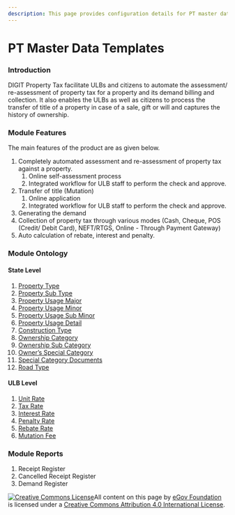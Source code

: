 ```yaml
---
description: This page provides configuration details for PT master data templates
---
```


# PT Master Data Templates

### Introduction

DIGIT Property Tax facilitate ULBs and citizens to automate the assessment/ re-assessment of property tax for a property and its demand billing and collection. It also enables the ULBs as well as citizens to process the transfer of title of a property in case of a sale, gift or will and captures the history of ownership.

### Module Features

The main features of the product are as given below.

1. Completely automated assessment and re-assessment of property tax against a property.
   1. Online self-assessment process
   2. Integrated workflow for ULB staff to perform the check and approve.
2. Transfer of title \(Mutation\)
   1. Online application
   2. Integrated workflow for ULB staff to perform the check and approve.
3. Generating the demand
4. Collection of property tax through various modes \(Cash, Cheque, POS \(Credit/ Debit Card\), NEFT/RTGS, Online - Through Payment Gateway\)
5. Auto calculation of rebate, interest and penalty.

### Module Ontology

#### State Level

1. [Property Type](property-type.md)
2. [Property Sub Type](property-sub-type.md)
3. [Property Usage Major](usage-category-major.md)
4. [Property Usage Minor](usage-category-minor.md)
5. [Property Usage Sub Minor](usage-category-sub-minor.md)
6. [Property Usage Detail](usage-category-detail.md)
7. [Construction Type](construction-type.md)
8. [Ownership Category](ownership-category.md)
9. [Ownership Sub Category](ownership-sub-category.md)
10. [Owner’s Special Category](owner-special-category.md)
11. [Special Category Documents](special-category-documents.md)
12. [Road Type](road-type.md)

#### ULB Level

1. [Unit Rate](unit-rates.md)
2. [Tax Rate](tax-rates.md)
3. [Interest Rate](interest-rates.md)
4. [Penalty Rate](penalty-rates.md)
5. [Rebate Rate](rebate-rates.md)
6. [Mutation Fee](mutation-fee.md)

### Module Reports

1. Receipt Register
2. Cancelled Receipt Register
3. Demand Register



 [![Creative Commons License](https://i.creativecommons.org/l/by/4.0/80x15.png)](http://creativecommons.org/licenses/by/4.0/)All content on this page by [eGov Foundation ](https://egov.org.in/)is licensed under a [Creative Commons Attribution 4.0 International License](http://creativecommons.org/licenses/by/4.0/).

